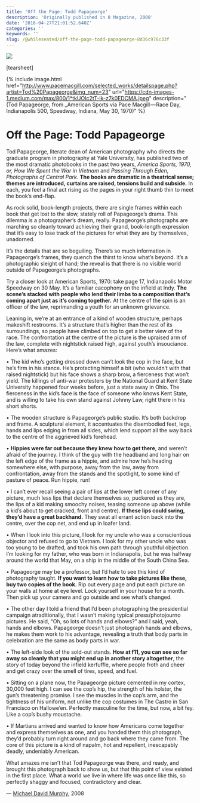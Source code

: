 ```yaml
---
title: 'Off the Page: Todd Papageorge'
description: 'Originally published in 8 Magazine, 2008'
date: '2016-04-27T21:01:52.640Z'
categories: ''
keywords: ''
slug: /@whileseated/off-the-page-todd-papageorge-8d36c976c33f
---
```


![](https://cdn-images-1.medium.com/max/800/1*7q7adUBxxs9qDTAmYTi0wA.jpeg)

\[tearsheet\]

{% include image.html href="http://www.pacemacgill.com/selected_works/detailspage.php?artist=Tod%20Papageorge&img_num=23" url="https://cdn-images-1.medium.com/max/800/1*tkUOIc2tT-lk-z7k0EDCMA.jpeg" description="(Tod Papageorge, from _American Sports via Pace Macgill — Race Day, Indianapolis 500, Speedway, Indiana, May 30, 1970)" %}

# Off the Page: Todd Papageorge

Tod Papageorge, literate dean of American photography who directs the graduate program in photography at Yale University, has published two of the most dramatic photobooks in the past two years, _America Sports, 1970, or, How We Spent the War in Vietnam_ and _Passing Through Eden, Photographs of Central Park_. **The books are dramatic in a theatrical sense; themes are introduced, curtains are raised, tensions build and subside.** In each, you feel a final act rising as the pages in your right thumb thin to meet the book’s end-flap.

As rock solid, book-length projects, there are single frames within each book that get lost to the slow, stately roll of Papageorge’s drama. This dilemma is a photographer’s dream, really. Papageorge’s photographs are marching so cleanly toward achieving their grand, book-length expression that it’s easy to lose track of the pictures for what they are by themselves, unadorned.

It’s the details that are so beguiling. There’s so much information in Papageorge’s frames, they quench the thirst to know what’s beyond. It’s a photographic sleight of hand; the reveal is that there is no visible world outside of Papageorge’s photographs.

Try a closer look at American Sports, 1970: take page 17, Indianapolis Motor Speedway on 30 May. It’s a familiar cacophony on the infield at Indy. **The scene’s stacked with people who lend their limbs to a composition that’s coming apart just as it’s coming together.** At the centre of the spin is an officer of the law, reprimanding a youth for an unknown grievance.

Leaning in, we’re at an entrance of a kind of wooden structure, perhaps makeshift restrooms. It’s a structure that’s higher than the rest of its surroundings, so people have climbed on top to get a better view of the race. The confrontation at the centre of the picture is the upraised arm of the law, complete with nightstick raised high, against youth’s insouciance. Here’s what amazes:

• The kid who’s getting dressed down can’t look the cop in the face, but he’s firm in his stance. He’s protecting himself a bit (who wouldn’t with that raised nightstick) but his face shows a sharp brow, a fierceness that won’t yield. The killings of anti-war protesters by the National Guard at Kent State University happened four weeks before, just a state away in Ohio. The fierceness in the kid’s face is the face of someone who knows Kent State, and is willing to take his own stand against Johnny Law, right there in his short shorts.

• The wooden structure is Papageorge’s public studio. It’s both backdrop and frame. A sculptural element, it accentuates the disembodied feet, legs, hands and lips edging in from all sides, which lend support all the way back to the centre of the aggrieved kid’s forehead.

• **Hippies were far out because they knew how to get there**, and weren’t afraid of the journey. I think of the guy with the headband and long hair on the left edge of the frame as a hippie, and admire how he’s heading somewhere else, with purpose, away from the law, away from confrontation, away from the stands and the spotlight, to some kind of pasture of peace. Run hippie, run!

• I can’t ever recall seeing a pair of lips at the lower left corner of any picture, much less lips that declare themselves so, puckered as they are, the lips of a kid making smoochy noises, teasing someone up above (while a kid’s about to get cracked, front and centre). **If these lips could swing, they’d have a great backhand.** They swat all errant action back into the centre, over the cop net, and end up in loafer land.

• When I look into this picture, I look for my uncle who was a conscientious objector and refused to go to Vietnam. I look for my other uncle who was too young to be drafted, and took his own path through youthful objection. I’m looking for my father, who was born in Indianapolis, but he was halfway around the world that May, on a ship in the middle of the South China Sea.

• Papageorge may be a professor, but I’d hate to see this kind of photography taught. **If you want to learn how to take pictures like these, buy two copies of the book.** Rip out every page and put each picture on your walls at home at eye level. Lock yourself in your house for a month. Then pick up your camera and go outside and see what’s changed.

• The other day I told a friend that I’d been photographing the presidential campaign atraditionally, that I wasn’t making typical press/photojourno pictures. He said, “Oh, so lots of hands and elbows?” and I said, yeah, hands and elbows. Papageorge doesn’t just photograph hands and elbows, he makes them work to his advantage, revealing a truth that body parts in celebration are the same as body parts in war.

• The left-side look of the sold-out stands. **How at f11, you can see so far away so cleanly that you might end up in another story altogether**, the story of today beyond the infield kerfuffle, where people froth and cheer and get crazy over the smell of tires, speed, and fuel.

• Sitting on a plane now, the Papageorge picture cemented in my cortex, 30,000 feet high. I can see the cop’s hip, the strength of his holster, the gun’s threatening promise. I see the muscles in the cop’s arm, and the tightness of his uniform, not unlike the cop costumes in The Castro in San Francisco on Hallowe’en. Perfectly masculine for the time, but now, a bit fey. Like a cop’s bushy moustache.

• If Martians arrived and wanted to know how Americans come together and express themselves as one, and you handed them this photograph, they’d probably turn right around and go back where they came from. The core of this picture is a kind of napalm, hot and repellent, inescapably deadly, undeniably American.

What amazes me isn’t that Tod Papageorge was there, and ready, and brought this photograph back to show us, but that this point of view existed in the first place. What a world we live in where life was once like this, so perfectly shaggy and focused, contradictory and clear.

— [Michael David Murphy](http://michaeldavidmurphy.com), 2008
